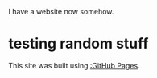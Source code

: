 <script src="https://cdn.jsdelivr.net/gh/ncase/nutshell/nutshell.js"></script>
I have a website now somehow.

# testing random stuff
This site was built using [:GitHub Pages](https://pages.github.com/).
